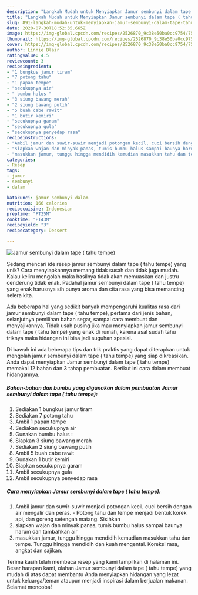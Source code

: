 ```yaml
---
description: "Langkah Mudah untuk Menyiapkan Jamur sembunyi dalam tape ( tahu tempe) yang Bisa Manjain Lidah"
title: "Langkah Mudah untuk Menyiapkan Jamur sembunyi dalam tape ( tahu tempe) yang Bisa Manjain Lidah"
slug: 891-langkah-mudah-untuk-menyiapkan-jamur-sembunyi-dalam-tape-tahu-tempe-yang-bisa-manjain-lidah
date: 2020-07-30T18:52:35.665Z
image: https://img-global.cpcdn.com/recipes/2526870_9c38e50ba0cc9754/751x532cq70/jamur-sembunyi-dalam-tape-tahu-tempe-foto-resep-utama.jpg
thumbnail: https://img-global.cpcdn.com/recipes/2526870_9c38e50ba0cc9754/751x532cq70/jamur-sembunyi-dalam-tape-tahu-tempe-foto-resep-utama.jpg
cover: https://img-global.cpcdn.com/recipes/2526870_9c38e50ba0cc9754/751x532cq70/jamur-sembunyi-dalam-tape-tahu-tempe-foto-resep-utama.jpg
author: Linnie Blair
ratingvalue: 4.5
reviewcount: 3
recipeingredient:
- "1 bungkus jamur tiram"
- "7 potong tahu"
- "1 papan tempe"
- "secukupnya air"
- " bumbu halus "
- "3 siung bawang merah"
- "2 siung bawang putih"
- "5 buah cabe rawit"
- "1 butir kemiri"
- "secukupnya garam"
- "secukupnya gula"
- "secukupnya penyedap rasa"
recipeinstructions:
- "Ambil jamur dan suwir-suwir menjadi potongan kecil, cuci bersih dengan air mengalir dan peras. Potong tahu dan tempe menjadi bentuk korek api, dan goreng setengah matang. Sisihkan"
- "siapkan wajan dan minyak panas, tumis bumbu halus sampai baunya harum dan tambahkan air"
- "masukkan jamur, tunggu hingga mendidih kemudian masukkan tahu dan tempe. Tunggu hingga mendidih dan kuah mengental. Koreksi rasa, angkat dan sajikan."
categories:
- Resep
tags:
- jamur
- sembunyi
- dalam

katakunci: jamur sembunyi dalam 
nutrition: 166 calories
recipecuisine: Indonesian
preptime: "PT25M"
cooktime: "PT43M"
recipeyield: "3"
recipecategory: Dessert

---
```



![Jamur sembunyi dalam tape ( tahu tempe)](https://img-global.cpcdn.com/recipes/2526870_9c38e50ba0cc9754/751x532cq70/jamur-sembunyi-dalam-tape-tahu-tempe-foto-resep-utama.jpg)

Sedang mencari ide resep jamur sembunyi dalam tape ( tahu tempe) yang unik? Cara menyiapkannya memang tidak susah dan tidak juga mudah. Kalau keliru mengolah maka hasilnya tidak akan memuaskan dan justru cenderung tidak enak. Padahal jamur sembunyi dalam tape ( tahu tempe) yang enak harusnya sih punya aroma dan cita rasa yang bisa memancing selera kita.

Ada beberapa hal yang sedikit banyak mempengaruhi kualitas rasa dari jamur sembunyi dalam tape ( tahu tempe), pertama dari jenis bahan, selanjutnya pemilihan bahan segar, sampai cara membuat dan menyajikannya. Tidak usah pusing jika mau menyiapkan jamur sembunyi dalam tape ( tahu tempe) yang enak di rumah, karena asal sudah tahu triknya maka hidangan ini bisa jadi suguhan spesial.




Di bawah ini ada beberapa tips dan trik praktis yang dapat diterapkan untuk mengolah jamur sembunyi dalam tape ( tahu tempe) yang siap dikreasikan. Anda dapat menyiapkan Jamur sembunyi dalam tape ( tahu tempe) memakai 12 bahan dan 3 tahap pembuatan. Berikut ini cara dalam membuat hidangannya.

<!--inarticleads1-->

##### Bahan-bahan dan bumbu yang digunakan dalam pembuatan Jamur sembunyi dalam tape ( tahu tempe):

1. Sediakan 1 bungkus jamur tiram
1. Sediakan 7 potong tahu
1. Ambil 1 papan tempe
1. Sediakan secukupnya air
1. Gunakan  bumbu halus :
1. Siapkan 3 siung bawang merah
1. Sediakan 2 siung bawang putih
1. Ambil 5 buah cabe rawit
1. Gunakan 1 butir kemiri
1. Siapkan secukupnya garam
1. Ambil secukupnya gula
1. Ambil secukupnya penyedap rasa




<!--inarticleads2-->

##### Cara menyiapkan Jamur sembunyi dalam tape ( tahu tempe):

1. Ambil jamur dan suwir-suwir menjadi potongan kecil, cuci bersih dengan air mengalir dan peras. - Potong tahu dan tempe menjadi bentuk korek api, dan goreng setengah matang. Sisihkan
1. siapkan wajan dan minyak panas, tumis bumbu halus sampai baunya harum dan tambahkan air
1. masukkan jamur, tunggu hingga mendidih kemudian masukkan tahu dan tempe. Tunggu hingga mendidih dan kuah mengental. Koreksi rasa, angkat dan sajikan.




Terima kasih telah membaca resep yang kami tampilkan di halaman ini. Besar harapan kami, olahan Jamur sembunyi dalam tape ( tahu tempe) yang mudah di atas dapat membantu Anda menyiapkan hidangan yang lezat untuk keluarga/teman ataupun menjadi inspirasi dalam berjualan makanan. Selamat mencoba!

